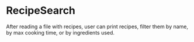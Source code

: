 # RecipeSearch

After reading a file with recipes, user can print recipes, filter them by name, by max cooking time, or by ingredients used.
